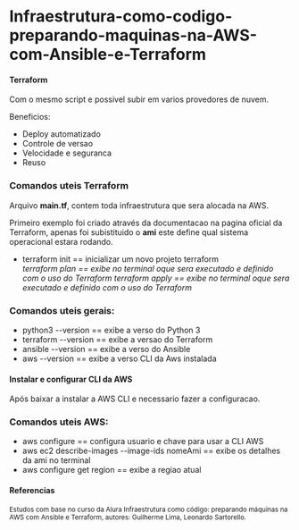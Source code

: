 # Infraestrutura-como-codigo-preparando-maquinas-na-AWS-com-Ansible-e-Terraform
<h4>Terraform</h4>
<p>Com o mesmo script e possivel subir em varios provedores de nuvem.</p>
<p>Beneficios:</p>
<ul>
  <li>Deploy automatizado</li>
  <li>Controle de versao</li>
  <li>Velocidade e seguranca</li>
  <li>Reuso</li>
</ul>

<h3>Comandos uteis Terraform</h3>
<p>Arquivo <strong>main.tf</strong>, contem toda infraestrutura que sera alocada na AWS.</p>
<p>Primeiro exemplo foi criado através da documentacao na pagina oficial da Terraform, apenas foi subistituido o <strong>ami</strong> este define qual sistema operacional estara rodando.</p>
<ul>
  <li>terraform init == inicializar um novo projeto terraform</li>
  <i>terraform plan == exibe no terminal oque sera executado e definido com o uso do Terraform</i>
  <i>terraform apply == exibe no terminal oque sera executado e definido com o uso do Terraform</i>
</ul>
<h3>Comandos uteis gerais:</h3>
<ul> 
  <li>python3 --version == exibe a verso do Python 3</li>
  <li>terraform --version == exibe a versao do Terraform</li>
  <li>ansible --version == exibe a verso do Ansible</li>
  <li>aws --version == exibe a verso CLI da Aws instalada</li>
</ul>

<h4>Instalar e configurar CLI da AWS</h4>
<p>Após baixar a instalar a AWS CLI e necessario fazer a configuracao.</p>
<h3>Comandos uteis AWS:</h3>
<ul>
  <li>aws configure == configura usuario e chave para usar a CLI AWS</li>
  <li> aws ec2 describe-images --image-ids nomeAmi == exibe os detalhes da ami no terminal</li>
  <li>aws configure get region == exibe a regiao atual</li>
</ul>

<h4>Referencias</h4>
<p><sub>Estudos com base no curso da Alura <emph>Infraestrutura como código: preparando máquinas na AWS com Ansible e Terraform, autores: Guilherme Lima, Leonardo Sartorello.</emph></sub></p>

